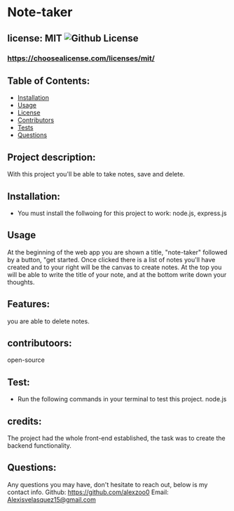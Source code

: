 # Note-taker
  ## license: MIT ![Github License](https://img.shields.io/github/license/Naereen/StrapDown.js.svg)
  ### https://choosealicense.com/licenses/mit/
  ## Table of Contents:
  * [Installation](#installation)
  * [Usage](#usage)
  * [License](#license)
  * [Contributors](#contributors)
  * [Tests](#tests)
  * [Questions](#questions)
  ## Project description:
  With this project you'll be able to take notes, save and delete.
  ## Installation:
  - You must install the follwoing for this project to work:
  node.js, express.js
  ## Usage
  At the beginning of the web app you are shown a title, "note-taker" followed by a button, "get started. Once clicked there is a list of notes you'll have created and to your right will be the canvas to create notes. At the top you will be able to write the title of your note, and at the bottom write down your thoughts.
  ## Features:
  you are able to delete notes.
  ## contributoors:
  open-source
  ## Test:
  - Run the following commands in your terminal to test this project.
  node.js
  ## credits:
  The project had the whole front-end established, the task was to create the backend functionality.
  ## Questions:
  Any questions you may have, don't hesitate to reach out, below is my contact info.
  Github: https://github.com/alexzoo0
  Email: Alexisvelasquez15@gmail.com